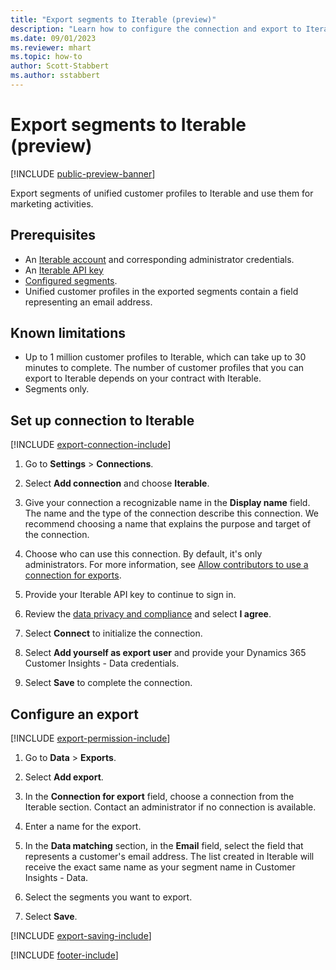 ```yaml
---
title: "Export segments to Iterable (preview)"
description: "Learn how to configure the connection and export to Iterable."
ms.date: 09/01/2023
ms.reviewer: mhart
ms.topic: how-to
author: Scott-Stabbert
ms.author: sstabbert
---
```


# Export segments to Iterable (preview)

[!INCLUDE [public-preview-banner](includes/public-preview-banner.md)]

Export segments of unified customer profiles to Iterable and use them for marketing activities.

## Prerequisites

- An [Iterable account](https://iterable.com/) and corresponding administrator credentials.
- An [Iterable API key](https://support.iterable.com/hc/en-us/articles/360043464871)
- [Configured segments](segments.md).
- Unified customer profiles in the exported segments contain a field representing an email address.

## Known limitations

- Up to 1 million customer profiles to Iterable, which can take up to 30 minutes to complete. The number of customer profiles that you can export to Iterable depends on your contract with Iterable.
- Segments only.

## Set up connection to Iterable

[!INCLUDE [export-connection-include](includes/export-connection-admn.md)]

1. Go to **Settings** > **Connections**.

1. Select **Add connection** and choose **Iterable**.

1. Give your connection a recognizable name in the **Display name** field. The name and the type of the connection describe this connection. We recommend choosing a name that explains the purpose and target of the connection.

1. Choose who can use this connection. By default, it's only administrators. For more information, see [Allow contributors to use a connection for exports](connections.md#allow-contributors-to-use-a-connection-for-exports).

1. Provide your Iterable API key to continue to sign in.

1. Review the [data privacy and compliance](connections.md#data-privacy-and-compliance) and select **I agree**.

1. Select **Connect** to initialize the connection.

1. Select **Add yourself as export user** and provide your Dynamics 365 Customer Insights - Data credentials.

1. Select **Save** to complete the connection.

## Configure an export

[!INCLUDE [export-permission-include](includes/export-permission.md)]

1. Go to **Data** > **Exports**.

1. Select **Add export**.

1. In the **Connection for export** field, choose a connection from the Iterable section. Contact an administrator if no connection is available.

1. Enter a name for the export.

1. In the **Data matching** section, in the **Email** field, select the field that represents a customer's email address. The list created in Iterable will receive the exact same name as your segment name in Customer Insights - Data.

1. Select the segments you want to export.

1. Select **Save**.

[!INCLUDE [export-saving-include](includes/export-saving.md)]

[!INCLUDE [footer-include](includes/footer-banner.md)]
